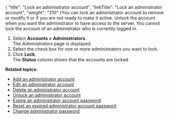 {
    "title": "Lock an administrator account",
    "linkTitle": "Lock an administrator account",
    "weight": "210"
}You can lock an administrator account to remove or modify it or if you are not ready to make it active. Unlock the account when you want the administrator to have access to the server. You cannot lock the account of an administrator who is currently logged in.

1.  Select **Accounts > Administrators**.  
    The *Administrators* page is displayed.
2.  Select the check box for one or more administrators you want to lock.
3.  Click **Lock**.  
    The **Status** column shows that the accounts are locked.

**Related topics:**

-   <a href="../t_st_add_administrator_account" class="MCXref xref">Add an administrator account</a>
-   <a href="../t_st_edit_administrator_account" class="MCXref xref">Edit an administrator account</a>
-   <a href="../t_st_delete_administrator_account" class="MCXref xref">Delete an administrator account</a>
-   <a href="../t_st_unlock_administrator_account" class="MCXref xref">Unlock an administrator account</a>
-   <a href="../t_st_expire_administrator_account_password" class="MCXref xref">Expire an administrator account password</a>
-   <a href="../t_st_reset_expired_administrator_account_password" class="MCXref xref">Reset an expired administrator account password</a>
-   <a href="../t_st_change_administrator_password" class="MCXref xref">Change administrator password</a>
